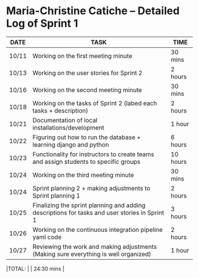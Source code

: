 # Maria-Christine Catiche – Detailed Log of Sprint 1

| DATE   | TASK                                                 | TIME     |
|--------|------------------------------------------------------|----------|
| 10/11  | Working on the first meeting minute                  | 30 mins  |
| 10/13  | Working on the user stories for Sprint 2                  | 2 hours  |
| 10/16  | Working on the second meeting minute                 | 30 mins  |
| 10/18  | Working on the tasks of Sprint 2 (labed each tasks + description)     | 2 hours  |
| 10/21  | Documentation of local installations/development                            | 1 hour   |
| 10/22  | Figuring out how to run the database + learning django and python                        | 6 hours   |
| 10/23  | Functionality for instructors to create teams and assign students to specific groups | 10 hours   |
| 10/24 | Working on the third meeting minute      | 30 mins  |
| 10/24 | Sprint planning 2 + making adjustments to Sprint planning 1   | 2 hours  |
| 10/25  | Finalizing the sprint planning and adding descriptions for tasks and user stories in Sprint 1    | 3 hours  |
| 10/26 | Working on the continuous integration pipeline yaml code        | 2 hours |
| 10/27 | Reviewing the work and making adjustments (Making sure everything is well organized)           | 1 hour |


|TOTAL: |                                                        | 24:30 mins |
